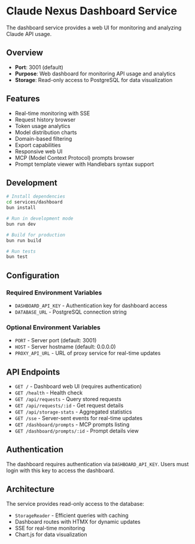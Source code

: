 # Claude Nexus Dashboard Service

The dashboard service provides a web UI for monitoring and analyzing Claude API usage.

## Overview

- **Port**: 3001 (default)
- **Purpose**: Web dashboard for monitoring API usage and analytics
- **Storage**: Read-only access to PostgreSQL for data visualization

## Features

- Real-time monitoring with SSE
- Request history browser
- Token usage analytics
- Model distribution charts
- Domain-based filtering
- Export capabilities
- Responsive web UI
- MCP (Model Context Protocol) prompts browser
- Prompt template viewer with Handlebars syntax support

## Development

```bash
# Install dependencies
cd services/dashboard
bun install

# Run in development mode
bun run dev

# Build for production
bun run build

# Run tests
bun test
```

## Configuration

### Required Environment Variables

- `DASHBOARD_API_KEY` - Authentication key for dashboard access
- `DATABASE_URL` - PostgreSQL connection string

### Optional Environment Variables

- `PORT` - Server port (default: 3001)
- `HOST` - Server hostname (default: 0.0.0.0)
- `PROXY_API_URL` - URL of proxy service for real-time updates

## API Endpoints

- `GET /` - Dashboard web UI (requires authentication)
- `GET /health` - Health check
- `GET /api/requests` - Query stored requests
- `GET /api/requests/:id` - Get request details
- `GET /api/storage-stats` - Aggregated statistics
- `GET /sse` - Server-sent events for real-time updates
- `GET /dashboard/prompts` - MCP prompts listing
- `GET /dashboard/prompts/:id` - Prompt details view

## Authentication

The dashboard requires authentication via `DASHBOARD_API_KEY`. Users must login with this key to access the dashboard.

## Architecture

The service provides read-only access to the database:

- `StorageReader` - Efficient queries with caching
- Dashboard routes with HTMX for dynamic updates
- SSE for real-time monitoring
- Chart.js for data visualization
